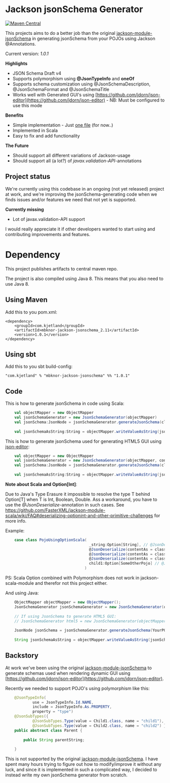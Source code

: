 Jackson jsonSchema Generator
===================================
[![Maven Central](https://maven-badges.herokuapp.com/maven-central/com.kjetland/mbknor-jackson-jsonschema_2.11/badge.svg)](http://search.maven.org/#search%7Cga%7C1%7Cmbknor-jackson-jsonSchema)

This projects aims to do a better job than the original [jackson-module-jsonSchema](https://github.com/FasterXML/jackson-module-jsonSchema)
in generating jsonSchema from your POJOs using Jackson @Annotations.

Current version: *1.0.1*

**Highlights**

* JSON Schema Draft v4
* Supports polymorphism using **@JsonTypeInfo** and **oneOf**
* Supports schema customization using @JsonSchemaDescription, @JsonSchemaFormat and @JsonSchemaTitle
* Works well with Generated GUI's using [https://github.com/jdorn/json-editor](https://github.com/jdorn/json-editor) - NB: Must be configured to use this mode

**Benefits**

* Simple implementation - Just [one file](https://github.com/mbknor/mbknor-jackson-jsonSchema/blob/master/src/main/scala/com/kjetland/jackson/jsonSchema/JsonSchemaGenerator.scala)  (for now..) 
* Implemented in Scala 
* Easy to fix and add functionality

**The Future**

* Should support all different variations of Jackson-usage
* Should support all (a lot?) of *javax.validation-API*-annotations


Project status
---------------
We're currently using this codebase in an ongoing (not yet released) project at work,
and we're improving the jsonSchema-generating code when we finds issues and/or features we need that not yet is supported.

**Currently missing**

* Lot of javax.validation-API support

I would really appreciate it if other developers wanted to start using and contributing improvements and features. 

Dependency
===================

This project publishes artifacts to central maven repo.

The project is also compiled using Java 8. This means that you also need to use Java 8.


Using Maven
-----------------
 
Add this to you pom.xml:

    <dependency>
        <groupId>com.kjetland</groupId>
        <artifactId>mbknor-jackson-jsonschema_2.11</artifactId>
        <version>1.0.1</version>
    </dependency>    

Using sbt
------------
 
Add this to you sbt build-config:

    "com.kjetland" % "mbknor-jackson-jsonschema" %% "1.0.1"


Code
-------------------------------

This is how to generate jsonSchema in code using Scala:

```scala
    val objectMapper = new ObjectMapper
    val jsonSchemaGenerator = new JsonSchemaGenerator(objectMapper)
    val jsonSchema:JsonNode = jsonSchemaGenerator.generateJsonSchema(classOf[YourPOJO])
    
    val jsonSchemaAsString:String = objectMapper.writeValueAsString(jsonSchema)
```

This is how to generate jsonSchema used for generating HTML5 GUI using [json-editor](https://github.com/jdorn/json-editor): 

```scala
    val objectMapper = new ObjectMapper
    val jsonSchemaGenerator = new JsonSchemaGenerator(objectMapper, config = JsonSchemaConfig.html5EnabledSchema)
    val jsonSchema:JsonNode = jsonSchemaGenerator.generateJsonSchema(classOf[YourPOJO])
    
    val jsonSchemaAsString:String = objectMapper.writeValueAsString(jsonSchema)
```


**Note about Scala and Option[Int]**:

Due to Java's Type Erasure it impossible to resolve the type T behind Option[T] when T is Int, Boolean, Double.
Ass a workaround, you have to use the *@JsonDeserialize*-annotation in such cases.
See https://github.com/FasterXML/jackson-module-scala/wiki/FAQ#deserializing-optionint-and-other-primitive-challenges for more info.

Example:
```scala
    case class PojoUsingOptionScala(
                                     _string:Option[String], // @JsonDeserialize not needed here
                                     @JsonDeserialize(contentAs = classOf[Int])     _integer:Option[Int],
                                     @JsonDeserialize(contentAs = classOf[Boolean]) _boolean:Option[Boolean],
                                     @JsonDeserialize(contentAs = classOf[Double])  _double:Option[Double],
                                     child1:Option[SomeOtherPojo] // @JsonDeserialize not needed here
                                   )
```

PS: Scala Option combined with Polymorphism does not work in jackson-scala-module and therefor not this project either.

And using Java:

```java
    ObjectMapper objectMapper = new ObjectMapper();
    JsonSchemaGenerator jsonSchemaGenerator = new JsonSchemaGenerator(objectMapper);
    
    // If using JsonSchema to generate HTML5 GUI:
    // JsonSchemaGenerator html5 = new JsonSchemaGenerator(objectMapper, JsonSchemaConfig.html5EnabledSchema() );
    
    JsonNode jsonSchema = jsonSchemaGenerator.generateJsonSchema(YourPOJO.class);
    
    String jsonSchemaAsString = objectMapper.writeValueAsString(jsonSchema);
```

Backstory
--------------


At work we've been using the original [jackson-module-jsonSchema](https://github.com/FasterXML/jackson-module-jsonSchema) 
to generate schemas used when rendering dynamic GUI using [https://github.com/jdorn/json-editor](https://github.com/jdorn/json-editor).

Recently we needed to support POJO's using polymorphism like this:

```java
    @JsonTypeInfo(
            use = JsonTypeInfo.Id.NAME,
            include = JsonTypeInfo.As.PROPERTY,
            property = "type")
    @JsonSubTypes({
            @JsonSubTypes.Type(value = Child1.class, name = "child1"),
            @JsonSubTypes.Type(value = Child2.class, name = "child2") })
    public abstract class Parent {
    
        public String parentString;
        
    }
```
    
This is not supported by the original [jackson-module-jsonSchema](https://github.com/FasterXML/jackson-module-jsonSchema).
I have spent many hours trying to figure out how to modify/improve it without any luck,
and since it is implemented in such a complicated way, I decided to instead write my own
jsonSchema generator from scratch.
